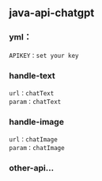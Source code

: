 ## java-api-chatgpt
### yml：
    APIKEY：set your key
### handle-text 
    url：chatText
    param：chatText
### handle-image
    url：chatImage
    param：chatImage
### other-api...
